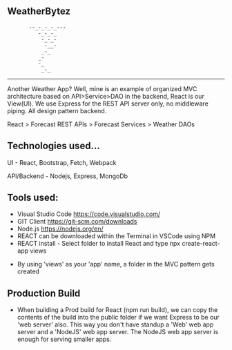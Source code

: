 ## WeatherBytez

           --_-_-_-_---
              -_-_-_
               -_-_-
                -__-
               _-_
              _-
              -_
               _-_

---

Another Weather App? Well, mine is an example of organized MVC architecture based on API>Service>DAO in the backend, React is our View(UI). We use Express for the REST API server only, no middleware piping. All design pattern backend.

React > Forecast REST APIs > Forecast Services > Weather DAOs

## Technologies used...

UI - React, Bootstrap, Fetch, Webpack

API/Backend - Nodejs, Express, MongoDb

## Tools used:

- Visual Studio Code https://code.visualstudio.com/
- GIT Client https://git-scm.com/downloads
- Node.js https://nodejs.org/en/
- REACT can be downloaded within the Terminal in VSCode using NPM
- REACT install - Select folder to install React and type npx create-react-app views

* By using 'views' as your 'app' name, a folder in the MVC pattern gets created

## Production Build

- When building a Prod build for React (npm run build), we can copy the contents of the build into the public folder if we want Express to be our 'web server' also. This way you don't have standup a 'Web' web app server and a 'NodeJS' web app server. The NodeJS web app server is enough for serving smaller apps.

